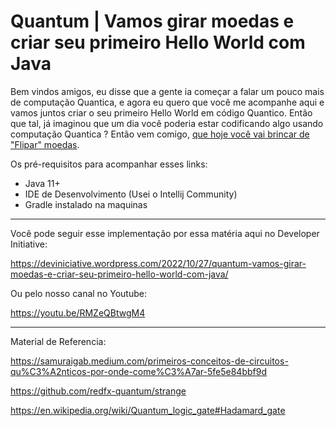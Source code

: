 # Quantum | Vamos girar moedas e criar seu primeiro Hello World com Java

Bem vindos amigos, eu disse que a gente ia começar a falar um pouco mais de computação Quantica, e agora eu quero que você me acompanhe aqui e vamos juntos criar o seu primeiro Hello World em código Quantico. Então que tal, já imaginou que um dia você poderia estar codificando algo usando computação Quantica ? Então vem comigo, [que hoje você vai brincar de "Flipar" moedas](https://samuraigab.medium.com/propriedades-estranhas-da-mecânica-quântica-superposição-faeabdafdb01).

Os pré-requisitos para acompanhar esses links:

- Java 11+ 
- IDE de Desenvolvimento (Usei o Intellij Community)
- Gradle instalado na maquinas

___________________

Você pode seguir esse implementação por essa matéria aqui no Developer Initiative:

https://deviniciative.wordpress.com/2022/10/27/quantum-vamos-girar-moedas-e-criar-seu-primeiro-hello-world-com-java/

Ou pelo nosso canal no Youtube:

https://youtu.be/RMZeQBtwgM4

___________________

Material de Referencia:

https://samuraigab.medium.com/primeiros-conceitos-de-circuitos-qu%C3%A2nticos-por-onde-come%C3%A7ar-5fe5e84bbf9d

https://github.com/redfx-quantum/strange

https://en.wikipedia.org/wiki/Quantum_logic_gate#Hadamard_gate


